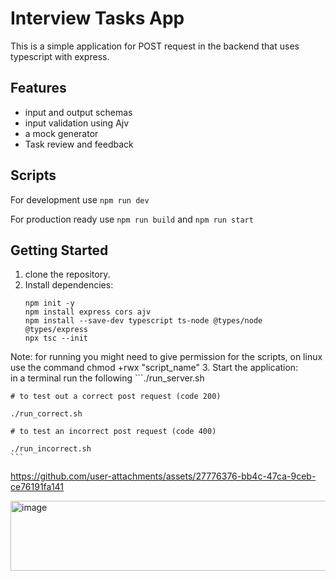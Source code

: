# Interview Tasks App

This is a simple application for POST request in the backend that uses typescript with express.

## Features

- input and output schemas
- input validation using Ajv
- a mock generator
- Task review and feedback

## Scripts
For development use ```npm run dev```

For production ready use ```npm run build``` and ```npm run start```

## Getting Started

1. clone the repository.
2. Install dependencies:  
    ```sudo apt install npm
    npm init -y
    npm install express cors ajv
    npm install --save-dev typescript ts-node @types/node @types/express
    npx tsc --init
    ```

Note: for running you might need to give permission for the scripts, on linux use the command chmod +rwx "script_name"
3. Start the application:  
    in a terminal run the following
    ```./run_server.sh
    
    # to test out a correct post request (code 200)
    
    ./run_correct.sh
    
    # to test an incorrect post request (code 400)
    
    ./run_incorrect.sh
    ```

https://github.com/user-attachments/assets/27776376-bb4c-47ca-9ceb-ce76191fa141

<img width="895" height="112" alt="image" src="https://github.com/user-attachments/assets/fd08b2b3-ddb6-4d6a-8ea3-858f5906ae67" />
